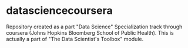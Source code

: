 # datasciencecoursera
Repository created as a part "Data Science" Specialization track through coursera (Johns Hopkins Bloomberg School of Public Health). This is actually a part of "The Data Scientist's Toolbox" module.
